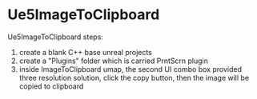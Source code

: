 # Ue5ImageToClipboard
Ue5ImageToClipboard
steps:
1. create a blank C++ base unreal projects
2. create a "Plugins" folder which is carried PrntScrn plugin
3. inside ImageToClipboard umap, the second UI combo box provided three resolution solution, click the copy button, then the image will be copied to clipboard
   
